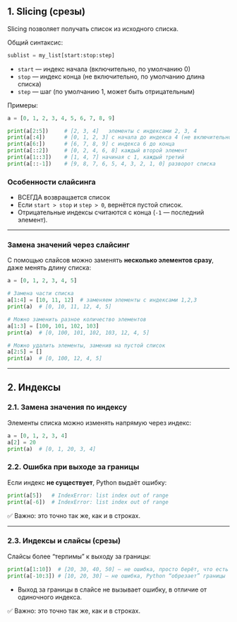 ## 1. Slicing (срезы)

Slicing позволяет получать список из исходного списка.

Общий синтаксис:

```python
sublist = my_list[start:stop:step]
```

* `start` — индекс начала (включительно, по умолчанию 0)
* `stop` — индекс конца (не включительно, по умолчанию длина списка)
* `step` — шаг (по умолчанию 1, может быть отрицательным)

Примеры:

```python
a = [0, 1, 2, 3, 4, 5, 6, 7, 8, 9]

print(a[2:5])     # [2, 3, 4]   элементы с индексами 2, 3, 4
print(a[:4])      # [0, 1, 2, 3] с начала до индекса 4 (не включительно)
print(a[6:])      # [6, 7, 8, 9] с индекса 6 до конца
print(a[::2])     # [0, 2, 4, 6, 8] каждый второй элемент
print(a[1::3])    # [1, 4, 7] начиная с 1, каждый третий
print(a[::-1])    # [9, 8, 7, 6, 5, 4, 3, 2, 1, 0] разворот списка
```

### Особенности слайсинга

* ВСЕГДА возвращается список
* Если `start > stop` и `step > 0`, вернётся пустой список.
* Отрицательные индексы считаются с конца (`-1` — последний элемент).

---

### Замена значений через слайсинг

С помощью слайсов можно заменять **несколько элементов сразу**, даже менять длину списка:

```python
a = [0, 1, 2, 3, 4, 5]

# Замена части списка
a[1:4] = [10, 11, 12]  # заменяем элементы с индексами 1,2,3
print(a)  # [0, 10, 11, 12, 4, 5]

# Можно заменить разное количество элементов
a[1:3] = [100, 101, 102, 103]
print(a)  # [0, 100, 101, 102, 103, 12, 4, 5]

# Можно удалить элементы, заменив на пустой список
a[2:5] = []
print(a)  # [0, 100, 12, 4, 5]
```

---


## 2. Индексы

### 2.1. Замена значения по индексу

Элементы списка можно изменять напрямую через индекс:

```python
a = [0, 1, 2, 3, 4]
a[2] = 20
print(a)  # [0, 1, 20, 3, 4]
```

### 2.2. Ошибка при выходе за границы

Если индекс **не существует**, Python выдаёт ошибку:

```python
print(a[5])   # IndexError: list index out of range
print(a[-6])  # IndexError: list index out of range
```

✅ Важно: это точно так же, как и в строках.

---

### 2.3. Индексы и слайсы (срезы)

Слайсы более “терпимы” к выходу за границы:

```python
print(a[1:10])  # [20, 30, 40, 50] – не ошибка, просто берёт, что есть
print(a[-10:3]) # [10, 20, 30] – не ошибка, Python “обрезает” границы
```

* Выход за границы в слайсе не вызывает ошибку, в отличие от одиночного индекса.  

✅ Важно: это точно так же, как и в строках.

